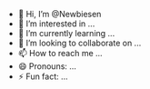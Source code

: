 - 👋 Hi, I’m @Newbiesen
- 👀 I’m interested in ...
- 🌱 I’m currently learning ...
- 💞️ I’m looking to collaborate on ...
- 📫 How to reach me ...
- 😄 Pronouns: ...
- ⚡ Fun fact: ...

<!---
Newbiesen/Newbiesen is a ✨ special ✨ repository because its `README.md` (this file) appears on your GitHub profile.
You can click the Preview link to take a look at your changes.
--->
